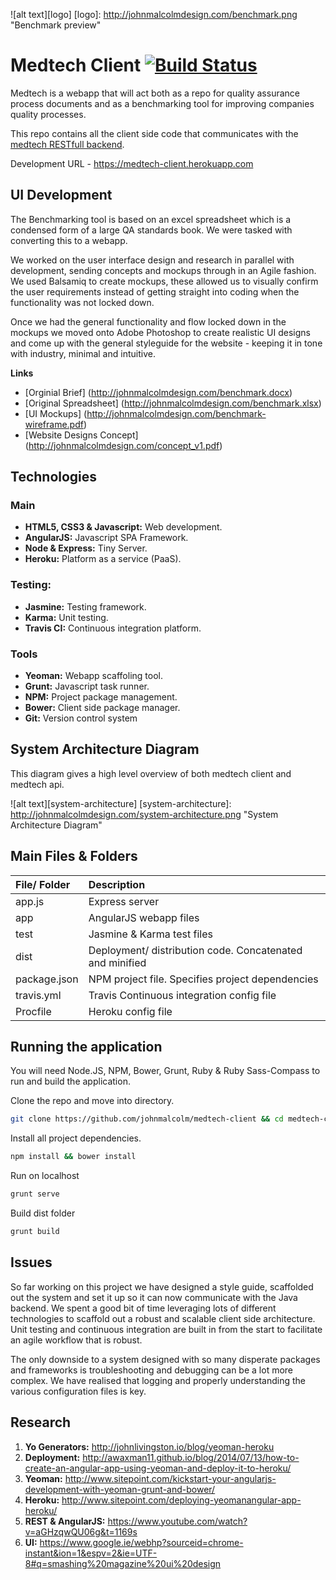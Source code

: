![alt text][logo]
[logo]: http://johnmalcolmdesign.com/benchmark.png "Benchmark preview"

# Medtech Client [![Build Status](https://travis-ci.com/johnmalcolm/medtech-client.svg?token=qM1R4xpKEnps8JFk5BZp&branch=master)](https://travis-ci.com/johnmalcolm/medtech-client)

Medtech is a webapp that will act both as a repo for quality assurance process documents and as a benchmarking tool for improving companies quality processes. 

This repo contains all the client side code that communicates with the [medtech RESTfull backend](https://github.com/johnmalcolm/medtech). 

Development URL - https://medtech-client.herokuapp.com

## UI Development
The Benchmarking tool is based on an excel spreadsheet which is a condensed form of a large QA standards book. We were tasked with converting this to a webapp.

We worked on the user interface design and research in parallel with development, sending concepts and mockups through in an Agile fashion. We used Balsamiq to create mockups, these allowed us to visually confirm the user requirements instead of getting straight into coding when the functionality was not locked down. 

Once we had the general functionality and flow locked down in the mockups we moved onto Adobe Photoshop to create realistic UI designs and come up with the general styleguide for the website - keeping it in tone with industry, minimal and intuitive.

**Links**
- [Orginial Brief] (http://johnmalcolmdesign.com/benchmark.docx)
- [Original Spreadsheet] (http://johnmalcolmdesign.com/benchmark.xlsx)
- [UI Mockups] (http://johnmalcolmdesign.com/benchmark-wireframe.pdf)
- [Website Designs Concept] (http://johnmalcolmdesign.com/concept_v1.pdf)

## Technologies

### Main
- **HTML5, CSS3 & Javascript:** Web development.
- **AngularJS:** Javascript SPA Framework.
- **Node & Express:** Tiny Server.  
- **Heroku:** Platform as a service (PaaS).

### Testing:
- **Jasmine:** Testing framework.
- **Karma:** Unit testing.
- **Travis CI:** Continuous integration platform.

### Tools
- **Yeoman:** Webapp scaffoling tool.
- **Grunt:** Javascript task runner.
- **NPM:** Project package management.
- **Bower:** Client side package manager.
- **Git:** Version control system

## System Architecture Diagram 
This diagram gives a high level overview of both medtech client and medtech api.


![alt text][system-architecture]
[system-architecture]: http://johnmalcolmdesign.com/system-architecture.png "System Architecture Diagram"

##  Main Files & Folders
| File/ Folder    | Description   | 
| :------------- |:-------------| 
| app.js | Express server | 
| app | AngularJS webapp files | 
| test | Jasmine & Karma test files |  
| dist | Deployment/ distribution code. Concatenated and minified | 
| package.json | NPM project file. Specifies project dependencies |  
| travis.yml | Travis Continuous integration config file |  
| Procfile | Heroku config file |  

## Running the application
You will need Node.JS, NPM, Bower, Grunt, Ruby & Ruby Sass-Compass to run and build the application.

Clone the repo and move into directory.
```bash
git clone https://github.com/johnmalcolm/medtech-client && cd medtech-client
```

Install all project dependencies.
```bash
npm install && bower install
```

Run on localhost
```bash
grunt serve
```

Build dist folder
```bash
grunt build
```

## Issues
So far working on this project we have designed a style guide, scaffolded out the system and set it up so it can now communicate with the Java backend. We spent a good bit of time leveraging lots of different technologies to scaffold out a robust and scalable client side architecture. Unit testing and continuous integration are built in from the start to facilitate an agile workflow that is robust. 

The only downside to a system designed with so many disperate packages and frameworks is troubleshooting and debugging can be a lot more complex. We have realised that logging and properly understanding the various configuration files is key. 


## Research
1. **Yo Generators:** http://johnlivingston.io/blog/yeoman-heroku
2. **Deployment:** http://awaxman11.github.io/blog/2014/07/13/how-to-create-an-angular-app-using-yeoman-and-deploy-it-to-heroku/
4. **Yeoman:** http://www.sitepoint.com/kickstart-your-angularjs-development-with-yeoman-grunt-and-bower/
5. **Heroku:** http://www.sitepoint.com/deploying-yeomanangular-app-heroku/
6. **REST & AngularJS:** https://www.youtube.com/watch?v=aGHzqwQU06g&t=1169s
7. **UI:** https://www.google.ie/webhp?sourceid=chrome-instant&ion=1&espv=2&ie=UTF-8#q=smashing%20magazine%20ui%20design
